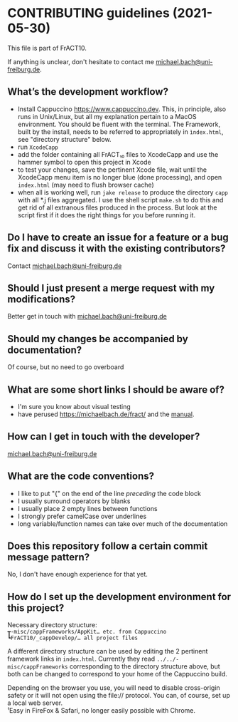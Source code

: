 # CONTRIBUTING guidelines (2021-05-30)

This file is part of FrACT10.

If anything is unclear, don't hesitate to contact me <michael.bach@uni-freiburg.de>.


## What’s the development workflow?

- Install Cappuccino <https://www.cappuccino.dev>. This, in principle, also runs in Unix/Linux, but all my explanation pertain to a MacOS environment. You should be fluent with the terminal. The Framework, built by the install, needs to be referred to appropriately in `ìndex.html`, see "directory structure" below.
- run `XcodeCapp`
- add the folder containing all FrACT₁₀ files to XcodeCapp and use the hammer symbol to open this project in Xcode
- to test your changes, save the pertinent Xcode file, wait until the XcodeCapp menu item is no longer blue (done processing), and open `index.html` (may need to flush browser cache)
- when all is working well, run `jake release` to produce the directory `capp` with all *.j files aggregated. I use the shell script `make.sh` to do this and get rid of all extranous files produced in the process. But look at the script first if it does the right things for you before running it.


## Do I have to create an issue for a feature or a bug fix and discuss it with the existing contributors?

Contact <michael.bach@uni-freiburg.de>


## Should I just present a merge request with my modifications?

Better get in touch with <michael.bach@uni-freiburg.de>


## Should my changes be accompanied by documentation?

Of course, but no need to go overboard


## What are some short links I should be aware of?

- I'm sure you know about visual testing
- have perused <https://michaelbach.de/fract/> and the [manual](https://michaelbach.de/fract/manual.html).


## How can I get in touch with the developer?

<michael.bach@uni-freiburg.de>


## What are the code conventions?

- I like to put "{" on the end of the line _preceding_ the code block
- I usually surround operators by blanks
- I usually place 2 empty lines between functions
- I strongly prefer camelCase over underlines
- long variable/function names can take over much of the documentation

## Does this repository follow a certain commit message pattern?

No, I don't have enough experience for that yet.


## How do I set up the development environment for this project?

Necessary directory structure:<br>
`┳-misc/cappFrameworks/AppKit… etc. from Cappuccino`
`┗FrACT10/_cappDevelop/… all project files`

A different directory structure can be used by editing the 2 pertinent framework links in `index.html`. Currently they read `../../-misc/cappFrameworks` corresponding to the directory structure above, but both can be changed to correspond to your home of the Cappuccino build.

Depending on the browser you use, you will need to disable cross-origin safety or it will not open using the file:// protocol. You can, of course, set up a local web server.<br>
¹Easy in FireFox & Safari, no longer easily possible with Chrome.
